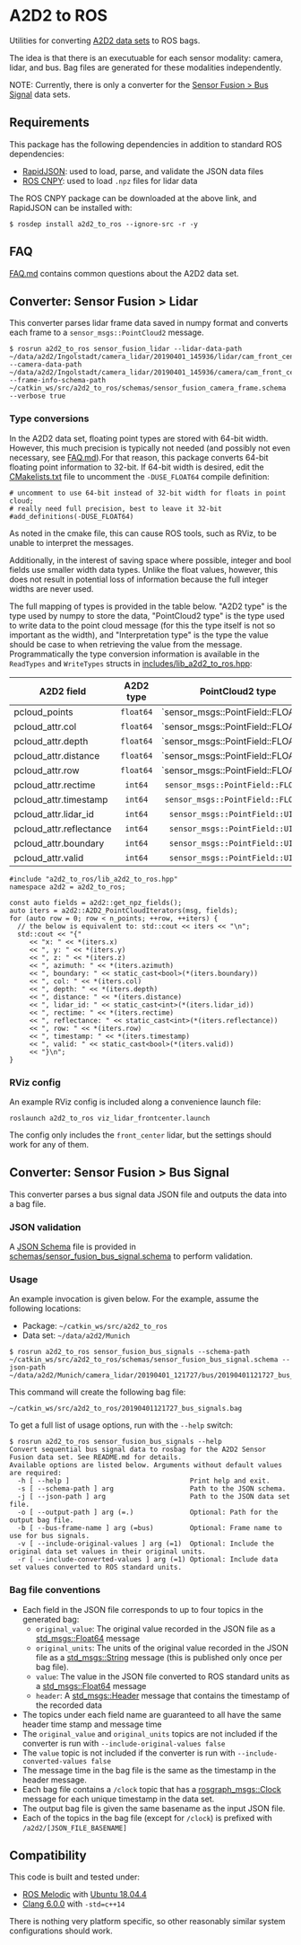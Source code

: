 # A2D2 to ROS

Utilities for converting [A2D2 data sets](https://www.a2d2.audi/) to ROS bags.

The idea is that there is an executuable for each sensor modality: camera, lidar, and bus. Bag files are generated for these modalities independently.

NOTE: Currently, there is only a converter for the [Sensor Fusion > Bus Signal](https://www.a2d2.audi/a2d2/en/download.html) data sets.

## Requirements

This package has the following dependencies in addition to standard ROS dependencies:

* [RapidJSON](https://rapidjson.org/): used to load, parse, and validate the JSON data files
* [ROS CNPY](https://gitlab.com/MaplessAI/external/ros_cnpy): used to load `.npz` files for lidar data

The ROS CNPY package can be downloaded at the above link, and RapidJSON can be installed with:

```
$ rosdep install a2d2_to_ros --ignore-src -r -y
```

## FAQ

[FAQ.md](FAQ.md) contains common questions about the A2D2 data set.

## Converter: Sensor Fusion > Lidar

This converter parses lidar frame data saved in numpy format and converts each frame to a `sensor_msgs::PointCloud2` message.

```
$ rosrun a2d2_to_ros sensor_fusion_lidar --lidar-data-path ~/data/a2d2/Ingolstadt/camera_lidar/20190401_145936/lidar/cam_front_center --camera-data-path ~/data/a2d2/Ingolstadt/camera_lidar/20190401_145936/camera/cam_front_center --frame-info-schema-path ~/catkin_ws/src/a2d2_to_ros/schemas/sensor_fusion_camera_frame.schema --verbose true
```

### Type conversions

In the A2D2 data set, floating point types are stored with 64-bit width. However, this much precision is typically not needed (and possibly not even necessary, see [FAQ.md](FAQ.md)).For that reason, this package converts 64-bit floating point information to 32-bit. If 64-bit width is desired, edit the [CMakelists.txt](CMakelists.txt) file to uncomment the `-DUSE_FLOAT64` compile definition:

```
# uncomment to use 64-bit instead of 32-bit width for floats in point cloud;
# really need full precision, best to leave it 32-bit
#add_definitions(-DUSE_FLOAT64)
```

As noted in the cmake file, this can cause ROS tools, such as RViz, to be unable to interpret the messages.

Additionally, in the interest of saving space where possible, integer and bool fields use smaller width data types. Unlike the float values, however, this does not result in potential loss of information because the full integer widths are never used.

The full mapping of types is provided in the table below. "A2D2 type" is the type used by numpy to store the data, "PointCloud2 type" is the type used to write data to the point cloud message (for this the type itself is not so important as the width), and "Interpretation type" is the type the value should be case to when retrieving the value from the message. Programmatically the type conversion information is available in the `ReadTypes` and `WriteTypes` structs in [includes/lib\_a2d2\_to\_ros.hpp](includes/a2d2_to_ros/lib_a2d2_to_ros.hpp):

| A2D2 field               | A2D2 type | PointCloud2 type                        | Interpretation type |
|--------------------------|:---------:|:---------------------------------------:|--------------------:|
| pcloud\_points           | `float64` | `sensor_msgs::PointField::FLOAT(32|64)` | `float` or `double` |
| pcloud\_attr.col         | `float64` | `sensor_msgs::PointField::FLOAT(32|64)` | `float` or `double` |
| pcloud\_attr.depth       | `float64` | `sensor_msgs::PointField::FLOAT(32|64)` | `float` or `double` |
| pcloud\_attr.distance    | `float64` | `sensor_msgs::PointField::FLOAT(32|64)` | `float` or `double` |
| pcloud\_attr.row         | `float64` | `sensor_msgs::PointField::FLOAT(32|64)` | `float` or `double` |
| pcloud\_attr.rectime     | `int64`   | `sensor_msgs::PointField::FLOAT64`      | `uint64_t`          |
| pcloud\_attr.timestamp   | `int64`   | `sensor_msgs::PointField::FLOAT64`      | `uint64_t`          |
| pcloud\_attr.lidar\_id   | `int64`   | `sensor_msgs::PointField::UINT8`        | `uint8_t`           |
| pcloud\_attr.reflectance | `int64`   | `sensor_msgs::PointField::UINT8`        | `uint8_t`           |
| pcloud\_attr.boundary    | `int64`   | `sensor_msgs::PointField::UINT8`        | `bool`              |
| pcloud\_attr.valid       | `int64`   | `sensor_msgs::PointField::UINT8`        | `bool`              |



```
#include "a2d2_to_ros/lib_a2d2_to_ros.hpp"
namespace a2d2 = a2d2_to_ros;

const auto fields = a2d2::get_npz_fields();
auto iters = a2d2::A2D2_PointCloudIterators(msg, fields);
for (auto row = 0; row < n_points; ++row, ++iters) {
  // the below is equivalent to: std::cout << iters << "\n";
  std::cout << "{"
     << "x: " << *(iters.x)
     << ", y: " << *(iters.y)
     << ", z: " << *(iters.z)
     << ", azimuth: " << *(iters.azimuth)
     << ", boundary: " << static_cast<bool>(*(iters.boundary))
     << ", col: " << *(iters.col)
     << ", depth: " << *(iters.depth)
     << ", distance: " << *(iters.distance)
     << ", lidar_id: " << static_cast<int>(*(iters.lidar_id))
     << ", rectime: " << *(iters.rectime)
     << ", reflectance: " << static_cast<int>(*(iters.reflectance))
     << ", row: " << *(iters.row)
     << ", timestamp: " << *(iters.timestamp)
     << ", valid: " << static_cast<bool>(*(iters.valid))
     << "}\n";
}
```

### RViz config

An example RViz config is included along a convenience launch file:

```
roslaunch a2d2_to_ros viz_lidar_frontcenter.launch
```

The config only includes the `front_center` lidar, but the settings should work for any of them.

## Converter: Sensor Fusion > Bus Signal

This converter parses a bus signal data JSON file and outputs the data into a bag file.

### JSON validation

A [JSON Schema](http://json-schema.org/) file is provided in [schemas/sensor\_fusion\_bus\_signal.schema](schemas/sensor_fusion_bus_signal.schema) to perform validation.

### Usage

An example invocation is given below. For the example, assume the following locations:

* Package: `~/catkin_ws/src/a2d2_to_ros`
* Data set: `~/data/a2d2/Munich`

```
$ rosrun a2d2_to_ros sensor_fusion_bus_signals --schema-path ~/catkin_ws/src/a2d2_to_ros/schemas/sensor_fusion_bus_signal.schema --json-path ~/data/a2d2/Munich/camera_lidar/20190401_121727/bus/20190401121727_bus_signals.json
```

This command will create the following bag file:

```
~/catkin_ws/src/a2d2_to_ros/20190401121727_bus_signals.bag
```

To get a full list of usage options, run with the `--help` switch:

```
$ rosrun a2d2_to_ros sensor_fusion_bus_signals --help
Convert sequential bus signal data to rosbag for the A2D2 Sensor Fusion data set. See README.md for details.
Available options are listed below. Arguments without default values are required:
  -h [ --help ]                              Print help and exit.
  -s [ --schema-path ] arg                   Path to the JSON schema.
  -j [ --json-path ] arg                     Path to the JSON data set file.
  -o [ --output-path ] arg (=.)              Optional: Path for the output bag file.
  -b [ --bus-frame-name ] arg (=bus)         Optional: Frame name to use for bus signals.
  -v [ --include-original-values ] arg (=1)  Optional: Include the original data set values in their original units.
  -r [ --include-converted-values ] arg (=1) Optional: Include data set values converted to ROS standard units.
```

### Bag file conventions

* Each field in the JSON file corresponds to up to four topics in the generated bag:
    * `original_value`: The original value recorded in the JSON file as a [std\_msgs::Float64](http://docs.ros.org/api/std_msgs/html/msg/Float64.html) message
    * `original_units`: The units of the original value recorded in the JSON file as a [std\_msgs::String](http://docs.ros.org/api/std_msgs/html/msg/String.html) message (this is published only once per bag file).
    * `value`: The value in the JSON file converted to ROS standard units as a [std\_msgs::Float64](http://docs.ros.org/api/std_msgs/html/msg/Float64.html) message
    * `header`: A [std\_msgs::Header](https://docs.ros.org/melodic/api/std_msgs/html/msg/Header.html) message that contains the timestamp of the recorded data
* The topics under each field name are guaranteed to all have the same header time stamp and message time
* The `original_value` and `original_units` topics are not included if the converter is run with `--include-original-values false`
* The `value` topic is not included if the converter is run with `--include-converted-values false`
* The message time in the bag file is the same as the timestamp in the header message.
* Each bag file contains a `/clock` topic that has a [rosgraph\_msgs::Clock](http://docs.ros.org/api/rosgraph_msgs/html/msg/Clock.html) message for each unique timestamp in the data set.
* The output bag file is given the same basename as the input JSON file.
* Each of the topics in the bag file (except for `/clock`) is prefixed with `/a2d2/[JSON_FILE_BASENAME]`

## Compatibility

This code is built and tested under:

* [ROS Melodic](https://wiki.ros.org/melodic) with [Ubuntu 18.04.4](http://releases.ubuntu.com/18.04/)
* [Clang 6.0.0](https://releases.llvm.org/6.0.0/tools/clang/docs/ReleaseNotes.html) with `-std=c++14`

There is nothing very platform specific, so other reasonably similar system configurations should work.
